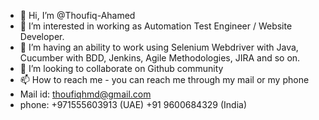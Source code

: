 - 👋 Hi, I’m @Thoufiq-Ahamed
- 👀 I’m interested in working as Automation Test Engineer / Website Developer.
- 🌱 I’m having an ability to work using Selenium Webdriver with Java, Cucumber with BDD, Jenkins, Agile Methodologies, JIRA and so on.
- 💞️ I’m looking to collaborate on Github community
- 📫 How to reach me - you can reach me through my mail or my phone
- Mail id: thoufiqhmd@gmail.com
- phone: +971555603913 (UAE)
  +91 9600684329 (India)

<!---
Thoufiq-Ahamed/Thoufiq-Ahamed is a ✨ special ✨ repository because its `README.md` (this file) appears on your GitHub profile.
You can click the Preview link to take a look at your changes.
--->
